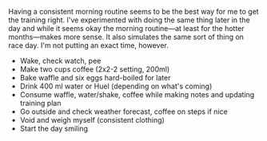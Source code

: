 Having a consistent morning routine seems to be the best way for me to get the training right. I've experimented with doing the same thing later in the day and while it seems okay the morning routine—at least for the hotter months—makes more sense. It also simulates the same sort of thing on race day. I'm not putting an exact time, however.

- Wake, check watch, pee
- Make two cups coffee (2x2-2 setting, 200ml)
- Bake waffle and six eggs hard-boiled for later
- Drink 400 ml water or Huel (depending on what's coming)
- Consume waffle, water/shake, coffee while making notes and updating training plan
- Go outside and check weather forecast, coffee on steps if nice
- Void and weigh myself (consistent clothing)
- Start the day smiling